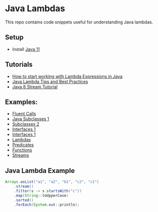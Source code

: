 # Java Lambdas

This repo contains code snippets useful for understanding Java lambdas.

## Setup
* Install [Java 11](https://www.oracle.com/technetwork/java/javase/downloads/jdk11-downloads-5066655.html) 

## Tutorials
* [How to start working with Lambda Expressions in Java](https://medium.freecodecamp.org/learn-these-4-things-and-working-with-lambda-expressions-b0ab36e0fffc)
* [Java Lambda Tips and Best Practices](http://www.baeldung.com/java-8-lambda-expressions-tips)
* [Java 8 Stream Tutorial](https://winterbe.com/posts/2014/07/31/java8-stream-tutorial-examples/)

## Examples:
* [Fluent Calls](src/main/java/org/athenian/lambdas/_0_fluent_calls)
* [Java Subclasses 1](src/main/java/org/athenian/lambdas/_1_subclasses_1)
* [Subclasses 2](src/main/java/org/athenian/lambdas/_1_subclasses_2)
* [Interfaces 1](src/main/java/org/athenian/lambdas/_2_interfaces_1)
* [Interfaces 1](src/main/java/org/athenian/lambdas/_2_interfaces_2)
* [Lambdas](src/main/java/org/athenian/lambdas/_3_lambdas)
* [Predicates](src/main/java/org/athenian/lambdas/_4_predicates)
* [Functions](src/main/java/org/athenian/lambdas/_5_functions)
* [Streams](src/main/java/org/athenian/lambdas/_6_streams)

## Java Lambda Example
```Java
Arrays.asList("a1", "a2", "b1", "c2", "c1")
    .stream()
    .filter(s -> s.startsWith("c"))
    .map(String::toUpperCase)
    .sorted()
    .forEach(System.out::println);
```


